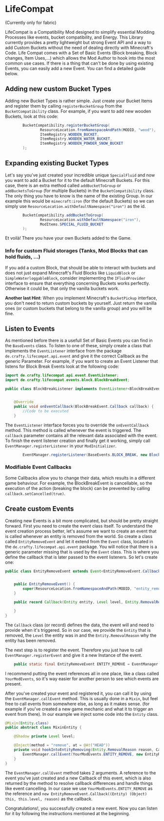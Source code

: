 # LifeCompat
(Currently only for fabric)

LifeCompat is a Compatibility Mod designed to simplify essential Modding Processes like events, bucket compatibility, and Energy. This Library currently provides a pretty lightweight but strong Event API and a way to add Custom Buckets without the need of dealing directly with Minecraft's Code. Life Compat comes with a Set of Basic Events (Block breaking, Block changes, Item Uses,...) which allows the Mod Author to hook into the most common use cases. If there is a thing that can't be done by using existing Events, you can easily add a new Event. You can find a detailed guide below.

## Adding new custom Bucket Types
Adding new Bucket Types is rather simple. Just create your Bucket Items and register them by calling `registerBucketGroup` from the `BucketCompatibility` class.
For example, if you want to add new wooden Buckets, look at this code:
```java
        BucketCompatibility.registerBucketGroup(
                ResourceLocation.fromNamespaceAndPath(MODID, "wood"), 
                ItemRegistry.WOODEN_BUCKET, 
                ItemRegistry.WOODEN_WATER_BUCKET, 
                ItemRegistry.WOODEN_POWDER_SNOW_BUCKET
        );

```
## Expanding existing Bucket Types
Let's say you've just created your incredible unique `SpecialFluid` and now you want to add a Bucket for it to the default Minecraft Buckets.
For this case, there is an extra method called `addBucketToGroup` or `addBucketsToGroup` (for multiple Buckets) in the `BucketCompatibility` class.
The only thing you have to know is the name of the existing Group. In our example this would be `minecraft:iron` (for the default Buckets) so we can simply use `ResourceLocation.withDefaultNamespace("iron")` as the id.
```java
        BucketCompatibility.addBucketToGroup(
                ResourceLocation.withDefaultNamespace("iron"),
                ModItems.SPECIAL_FLUID_BUCKET
        );
```
Et voilà! There you have your own Buckets added to the Game.
### Info for custom Fluid storages (Tanks, Mod Blocks that can hold fluids, ...)
If you add a custom Block, that should be able to interact with buckets and does not just expand Minecraft's Fluid Blocks like `LiquidBlock` or `SimpleWaterloggableBlock`, consider implementing the `IFluidProvider` interface to ensure that everything concerning Buckets works perfectly. Otherwise it could be, that only the vanilla buckets work.

**Another last Hint**: When you implement Minecraft's `BucketPickup` interface, you don't need to return custom buckets by yourself. Just return the vanilla ones (or custom buckets that belong to the vanilla group) and you will be fine.
## Listen to Events
As mentioned before there is a usefull Set of Basic Events you can find in the `BaseEvents` class.
To listen to one of these, simply create a class that implements the `EventListener` interface from the package `de.crafty.lifecompat.api.event` and give it the correct Callback as the generic Parameter.
For example, if you want to create an Event Listener that listens for Block Break Events look at the following code:
```java
import de.crafty.lifecompat.api.event.EventListener;
import de.crafty.lifecompat.events.block.BlockBreakEvent;

public class BlockBreakListener implements EventListener<BlockBreakEvent.Callback> {


    @Override
    public void onEventCallback(BlockBreakEvent.Callback callback) {
        //Code to be executed
    }
```
The `EventListener` interface forces you to override the `onEventCallback` method. This method is called whenever the event is triggered.
The `callback` parameter contains all the relevant data associated with the event.
To finish the event listener creation and finally get it working, simply call `EventManager.registerListener` in your `ModInitializer`.
```java
        EventManager.registerListener(BaseEvents.BLOCK_BREAK, new BlockBreakListener());
```
### Modifiable Event Callbacks
Some Callbacks allow you to change their data, which results in a different game behaviour.
For example, the BlockBreakEvent is cancellable, so the execution of the action (breaking the block) can be prevented by calling `callback.setCancelled(true)`.
## Create custom Events
Creating new Events is a bit more complicated, but should be pretty straight forward.
First you need to create the event class itself. To understand the event creation process better, let's assume we want to create an event that is called whenever an entity is removed from the world.
So create a class called `EntityRemoveEvent` and let it extend from the `Event` class, located in the `de.crafty.lifecompat.api.event` package.
You will notice that there is a generic parameter missing that is used by the `Event` class. This is where you define the callback that is later passed to the event listeners.
So let's create one:
```java
public class EntityRemoveEvent extends Event<EntityRemoveEvent.Callback> { //Tell the event here which callback it should use


    public EntityRemoveEvent() {
        super(ResourceLocation.fromNamespaceAndPath(MODID, "entity_remove")); //Here we define the id of the event to make it unique
    }

    public record Callback(Entity entity, Level level, Entity.RemovalReason removalReason) implements EventCallback { //Don't forget to implement the EventCallback

    }
}
```
The `Callback` class (or record) defines the data, the event will and need to provide when it's triggered.
So in our case, we provide the `Entity` that is removed, the `Level` the entity was in and the `Entity.RemovalReason` why the entity has been removed.

The next step is to register the event. Therefore you just have to call `EventManager.registerEvent` and give it a new Instance of the event.
```java
    public static final EntityRemoveEvent ENTITY_REMOVE = EventManager.registerEvent(new EntityRemoveEvent());
```
I recommend putting the event references all in one place, like a class called `YourModEvents`, so it's way easier for another person to see which events are present.

After you've created your event and registered it, you can call it by using the `EventManager.callEvent` method. This is usually done in a `Mixin`, but feel free to call events from somewhere else, as long as it makes sense. (for example if you've created a new game mechanic and what it to trigger an event from there).
In our example we inject some code into the `Entity` class.
```java
@Mixin(Entity.class)
public abstract class MixinEntity {

    @Shadow private Level level;

    @Inject(method = "remove", at = @At("HEAD"))
    private void hookIntoEntityRemoving(Entity.RemovalReason reason, CallbackInfo ci){
        EventManager.callEvent(YourModEvents.ENTITY_REMOVE, new EntityRemoveEvent.Callback((Entity) (Object) this, this.level, reason));
    }
}
```
The `EventManager.callEvent` method takes 2 arguments. A reference to the event you've just created and a new Callback of this event, which is also returned by the method to resolve callback differences and handle things like event cancelling.
In our case we use `YourModEvents.ENTITY_REMOVE` as the reference and `new EntityRemoveEvent.Callback((Entity) (Object) this, this.level, reason)` as the callback.

Congratulations!, you successfully created a new event.
Now you can listen for it by following the instructions mentioned at the beginning.

